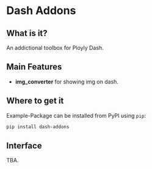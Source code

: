 # Dash Addons

## What is it?

An addictional toolbox for Ployly Dash.

## Main Features

- **img_converter** for showing img on dash.

## Where to get it

Example-Package can be installed from PyPI using `pip`:

```bash
pip install dash-addons
```

## Interface

TBA.
